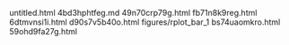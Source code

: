 untitled.html
4bd3hphtfeg.md
49n70crp79g.html
fb71n8k9reg.html
6dtmvnsi1i.html
d90s7v5b40o.html
figures/rplot_bar_1
bs74uaomkro.html
59ohd9fa27g.html